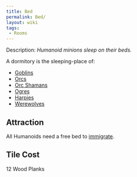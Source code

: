 ```yaml
---
title: Bed
permalink: Bed/
layout: wiki
tags:
 - Rooms
---
```


Description: *Humanoid minions sleep on their beds.*

A dormitory is the sleeping-place of:

-   [Goblins](/keeperrl_wiki/Goblin "wikilink")
-   [Orcs](/keeperrl_wiki/Orc "wikilink")
-   [Orc Shamans](/keeperrl_wiki/Orc_Shaman "wikilink")
-   [Ogres](/keeperrl_wiki/Ogre "wikilink")
-   [Harpies](/keeperrl_wiki/Harpy "wikilink")
-   [Werewolves](/keeperrl_wiki/Werewolf "wikilink")

Attraction
----------

All Humanoids need a free bed to [immigrate](/keeperrl_wiki/Immigration "wikilink").

Tile Cost
---------

12 Wood Planks
